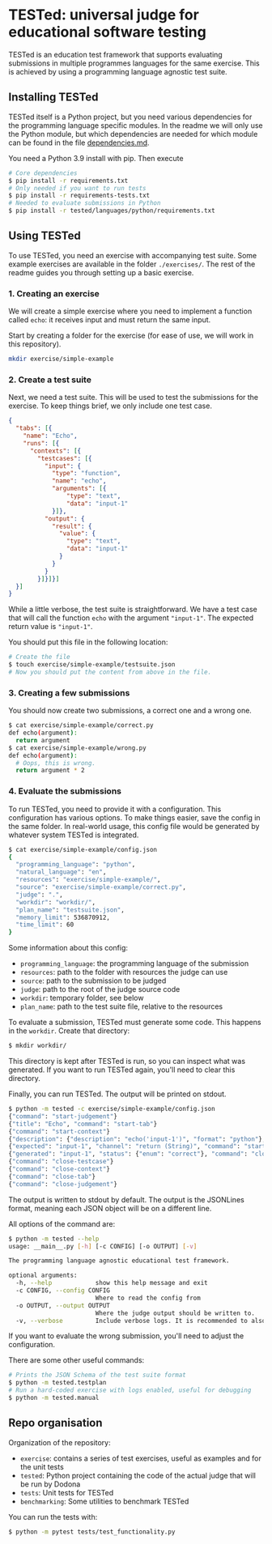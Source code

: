 # TESTed: universal judge for educational software testing

TESTed is an education test framework that supports evaluating submissions in multiple programmes languages for the same
exercise. This is achieved by using a programming language agnostic test suite.

## Installing TESTed

TESTed itself is a Python project, but you need various dependencies for the programming language specific modules. In
the readme we will only use the Python module, but which dependencies are needed for which module can be found in the
file [dependencies.md](./dependencies.md).

You need a Python 3.9 install with pip. Then execute

```bash
# Core dependencies
$ pip install -r requirements.txt
# Only needed if you want to run tests
$ pip install -r requirements-tests.txt
# Needed to evaluate submissions in Python
$ pip install -r tested/languages/python/requirements.txt
```

## Using TESTed

To use TESTed, you need an exercise with accompanying test suite. Some example exercises are available in the
folder `./exercises/`. The rest of the readme guides you through setting up a basic exercise.

### 1. Creating an exercise

We will create a simple exercise where you need to implement a function called `echo`: it receives input and must return
the same input.

Start by creating a folder for the exercise (for ease of use, we will work in this repository).

```bash
mkdir exercise/simple-example
```

### 2. Create a test suite

Next, we need a test suite. This will be used to test the submissions for the exercise. To keep things brief, we only include one test case.

```json
{
  "tabs": [{
    "name": "Echo",
    "runs": [{
      "contexts": [{
        "testcases": [{
          "input": {
            "type": "function",
            "name": "echo",
            "arguments": [{
                "type": "text",
                "data": "input-1"
            }]},
          "output": {
            "result": {
              "value": {
                "type": "text",
                "data": "input-1"
              }
            }
          }
        }]}]}]
  }]
}
```

While a little verbose, the test suite is straightforward. We have a test case that will call the function `echo` with the argument `"input-1"`. The expected return value is `"input-1"`.

You should put this file in the following location:

```bash
# Create the file
$ touch exercise/simple-example/testsuite.json
# Now you should put the content from above in the file.
```

### 3. Creating a few submissions

You should now create two submissions, a correct one and a wrong one.

```bash
$ cat exercise/simple-example/correct.py
def echo(argument):
  return argument
$ cat exercise/simple-example/wrong.py
def echo(argument):
  # Oops, this is wrong.
  return argument * 2
```

### 4. Evaluate the submissions

To run TESTed, you need to provide it with a configuration. This configuration has various options. To make things easier, save the config in the same folder. In real-world usage, this config file would be generated by whatever system TESTed is integrated.

```bash
$ cat exercise/simple-example/config.json
{
  "programming_language": "python",
  "natural_language": "en",
  "resources": "exercise/simple-example/",
  "source": "exercise/simple-example/correct.py",
  "judge": ".",
  "workdir": "workdir/",
  "plan_name": "testsuite.json",
  "memory_limit": 536870912,
  "time_limit": 60
}
```

Some information about this config:
- `programming_language`: the programming language of the submission
- `resources`: path to the folder with resources the judge can use
- `source`: path to the submission to be judged
- `judge`: path to the root of the judge source code
- `workdir`: temporary folder, see below
- `plan_name`: path to the test suite file, relative to the resources

To evaluate a submission, TESTed must generate some code. This happens in the `workdir`. Create that directory:

```bash
$ mkdir workdir/
```

This directory is kept after TESTed is run, so you can inspect what was generated. If you want to run TESTed again, you'll need to clear this directory.

Finally, you can run TESTed. The output will be printed on stdout.

```bash
$ python -m tested -c exercise/simple-example/config.json
{"command": "start-judgement"}
{"title": "Echo", "command": "start-tab"}
{"command": "start-context"}
{"description": {"description": "echo('input-1')", "format": "python"}, "command": "start-testcase"}
{"expected": "input-1", "channel": "return (String)", "command": "start-test"}
{"generated": "input-1", "status": {"enum": "correct"}, "command": "close-test"}
{"command": "close-testcase"}
{"command": "close-context"}
{"command": "close-tab"}
{"command": "close-judgement"}
```

The output is written to stdout by default. The output is the JSONLines format, meaning each JSON object will be on a different line.

All options of the command are:

```bash
$ python -m tested --help
usage: __main__.py [-h] [-c CONFIG] [-o OUTPUT] [-v]

The programming language agnostic educational test framework.

optional arguments:
  -h, --help            show this help message and exit
  -c CONFIG, --config CONFIG
                        Where to read the config from
  -o OUTPUT, --output OUTPUT
                        Where the judge output should be written to.
  -v, --verbose         Include verbose logs. It is recommended to also use -o in this case.
```

If you want to evaluate the wrong submission, you'll need to adjust the configuration.

There are some other useful commands:

```bash
# Prints the JSON Schema of the test suite format
$ python -m tested.testplan
# Run a hard-coded exercise with logs enabled, useful for debugging
$ python -m tested.manual
```

## Repo organisation

Organization of the repository:

- `exercise`: contains a series of test exercises, useful as examples and for the unit tests
- `tested`: Python project containing the code of the actual judge that will be run by Dodona
- `tests`: Unit tests for TESTed
- `benchmarking`: Some utilities to benchmark TESTed

You can run the tests with:

```bash
$ python -m pytest tests/test_functionality.py
```
